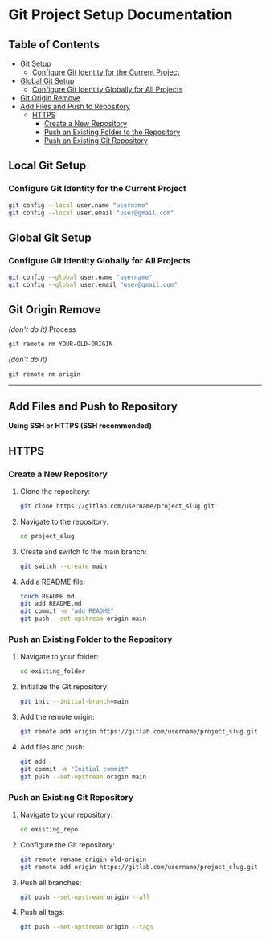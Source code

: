 # Git Project Setup Documentation
## Table of Contents
- [Git Setup](#local-git-setup)
  - [Configure Git Identity for the Current Project](#configure-git-identity-for-the-current-project)
- [Global Git Setup](#global-git-setup)
  - [Configure Git Identity Globally for All Projects](#configure-git-identity-globally-for-all-projects)
- [Git Origin Remove](#git-origin-remove)
- [Add Files and Push to Repository](#add-files-and-push-to-repository)
  - [HTTPS](#https)
    - [Create a New Repository](#create-a-new-repository)
    - [Push an Existing Folder to the Repository](#push-an-existing-folder-to-the-repository)
    - [Push an Existing Git Repository](#push-an-existing-git-repository)

## Local Git Setup
### Configure Git Identity for the Current Project
```bash
git config --local user.name "username"
git config --local user.email "user@gmail.com"
```

## Global Git Setup
### Configure Git Identity Globally for All Projects
```bash
git config --global user.name "username"
git config --global user.email "user@gmail.com"
```

## Git Origin Remove 
*(don't do it)*
Process
```bash
git remote rm YOUR-OLD-ORIGIN
```
*(don't do it)*
```bash
git remote rm origin
```

---

## Add Files and Push to Repository
**Using SSH or HTTPS (SSH recommended)**
## HTTPS

### Create a New Repository
1. Clone the repository:
   ```bash
   git clone https://gitlab.com/username/project_slug.git
   ```
2. Navigate to the repository:
   ```bash
   cd project_slug
   ```
3. Create and switch to the main branch:
   ```bash
   git switch --create main
   ```
4. Add a README file:
   ```bash
   touch README.md
   git add README.md
   git commit -m "add README"
   git push --set-upstream origin main
   ```

### Push an Existing Folder to the Repository
1. Navigate to your folder:
   ```bash
   cd existing_folder
   ```
2. Initialize the Git repository:
   ```bash
   git init --initial-branch=main
   ```
3. Add the remote origin:
   ```bash
   git remote add origin https://gitlab.com/username/project_slug.git
   ```
4. Add files and push:
   ```bash
   git add .
   git commit -m "Initial commit"
   git push --set-upstream origin main
   ```

### Push an Existing Git Repository
1. Navigate to your repository:
   ```bash
   cd existing_repo
   ```
2. Configure the Git repository:
   ```bash
   git remote rename origin old-origin
   git remote add origin https://gitlab.com/username/project_slug.git
   ```
3. Push all branches:
   ```bash
   git push --set-upstream origin --all
   ```
4. Push all tags:
   ```bash
   git push --set-upstream origin --tags
   ```
